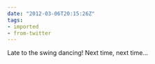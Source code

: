 ```yaml
---
date: "2012-03-06T20:15:26Z"
tags:
- imported
- from-twitter
---
```

Late to the swing dancing\! Next time, next time…
